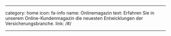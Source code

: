 ---

category: home
icon: fa-info
name: Onlinemagazin
text: Erfahren Sie in unserem Online-Kundenmagazin die neuesten Entwicklungen der Versicherungsbranche.
link: /#/

---